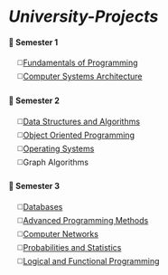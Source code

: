 # ***University-Projects***
#### :file_folder: Semester 1 <br />
&nbsp;&nbsp;&nbsp;&nbsp;:white_medium_square:[Fundamentals of Programming](https://github.com/Florin1616/University-Projects/tree/main/Semester%201/Fundamentals%20of%20Programming)<br /> 
&nbsp;&nbsp;&nbsp;&nbsp;:white_medium_square:[Computer Systems Architecture](https://github.com/Florin1616/University-Projects/tree/main/Semester%201/Computer%20Systems%20Architecture)<br />

#### :file_folder: Semester 2 <br />
&nbsp;&nbsp;&nbsp;&nbsp;:white_medium_square:[Data Structures and Algorithms](https://github.com/Florin1616/University-Projects/tree/377f89e6b45d424ab2542c1db26c49590656521e/Semester%202/Data%20Structures%20and%20Algorithms)<br /> 
&nbsp;&nbsp;&nbsp;&nbsp;:white_medium_square:[Object Oriented Programming](https://github.com/Florin1616/University-Projects/tree/439c27ad51457f0bc4b937de36a15ab948d9ed7b/Semester%202/Object-Oriented-Programming)<br /> 
&nbsp;&nbsp;&nbsp;&nbsp;:white_medium_square:[Operating Systems](https://github.com/Florin1616/University-Projects/tree/8b66bf27c5d162174a771ba4c2fbcbc9bc8860e6/Semester%202/Operating%20Systems)<br />
&nbsp;&nbsp;&nbsp;&nbsp;:white_medium_square:Graph Algorithms<br /> 

#### :file_folder: Semester 3 <br />
&nbsp;&nbsp;&nbsp;&nbsp;:white_medium_square:[Databases](https://github.com/Florin1616/University-Projects/tree/main/Semester%203/Databases)<br /> 
&nbsp;&nbsp;&nbsp;&nbsp;:white_medium_square:[Advanced Programming Methods](https://github.com/Florin1616/University-Projects/tree/97bc716335e02fff687361bf2e32f87acc0625bf/Semester%203/Advanced%20Programming%20Methods/Labs)<br /> 
&nbsp;&nbsp;&nbsp;&nbsp;:white_medium_square:[Computer Networks](https://github.com/Florin1616/University-Projects/tree/1ccdaf30e339fe2b183e06d4e883314770196b74/Semester%203/Computer%20Networks)<br />
&nbsp;&nbsp;&nbsp;&nbsp;:white_medium_square:[Probabilities and Statistics](https://github.com/Florin1616/University-Projects/tree/ef6c57ac0b1e3eb1f59d38b447d88060a1b48334/Semester%203/Probabilities%20and%20Statistics)<br /> 
&nbsp;&nbsp;&nbsp;&nbsp;:white_medium_square:[Logical and Functional Programming](https://github.com/Florin1616/University-Projects/tree/6ecf14e761f952618936dfc07f10fd313620e9e7/Semester%203/Logical%20and%20Functional%20Programming)<br /> 

